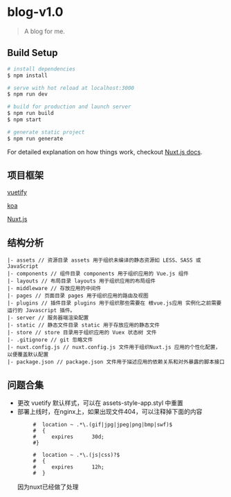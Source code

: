 # blog-v1.0

> A blog for me.

## Build Setup

``` bash
# install dependencies
$ npm install

# serve with hot reload at localhost:3000
$ npm run dev

# build for production and launch server
$ npm run build
$ npm start

# generate static project
$ npm run generate
```

For detailed explanation on how things work, checkout [Nuxt.js docs](https://nuxtjs.org).

## 项目框架

[vuetify](https://github.com/vuetifyjs/vuetify)

[koa](https://github.com/koajs/koa)

[Nuxt.js](https://github.com/nuxt/nuxt.js)

## 结构分析
```
|- assets // 资源目录 assets 用于组织未编译的静态资源如 LESS、SASS 或 JavaScript
|- components // 组件目录 components 用于组织应用的 Vue.js 组件
|- layouts // 布局目录 layouts 用于组织应用的布局组件
|- middleware // 存放应用的中间件
|- pages // 页面目录 pages 用于组织应用的路由及视图
|- plugins // 插件目录 plugins 用于组织那些需要在 根vue.js应用 实例化之前需要运行的 Javascript 插件。
|- server // 服务器端渲染配置
|- static // 静态文件目录 static 用于存放应用的静态文件
|- store // store 目录用于组织应用的 Vuex 状态树 文件
|- .gitignore // git 忽略文件
|- nuxt.config.js // nuxt.config.js 文件用于组织Nuxt.js 应用的个性化配置，以便覆盖默认配置
|- package.json // package.json 文件用于描述应用的依赖关系和对外暴露的脚本接口
```

## 问题合集
* 更改 vuetify 默认样式，可以在 assets-style-app.styl 中重置
* 部署上线时，在nginx上，如果出现文件404，可以注释掉下面的内容
  ```
       #  location ~ .*\.(gif|jpg|jpeg|png|bmp|swf)$
       #  {
       #     expires      30d;
       #}

       #  location ~ .*\.(js|css)?$
       #  {
       #     expires      12h;
       #  }
  ```
  因为nuxt已经做了处理